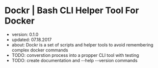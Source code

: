 # Dockr | Bash CLI Helper Tool For Docker #

- version: 0.1.0 
- updated: 07.18.2017
- about: Dockr is a set of scripts and helper tools to avoid remembering complex docker commands
- TODO: converstion process into a propper CLI tool with testing
- TODO: create documentation and --help --version commands
